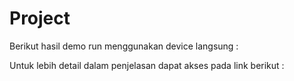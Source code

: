 # Project

Berikut hasil demo run menggunakan device langsung :


Untuk lebih detail dalam penjelasan dapat akses pada link berikut :

